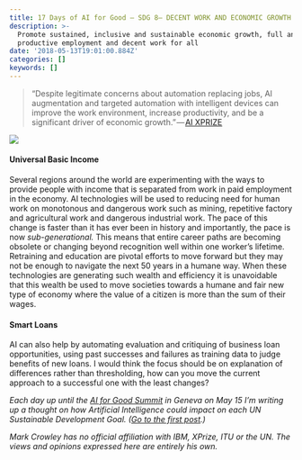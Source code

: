 ```yaml
---
title: 17 Days of AI for Good — SDG 8— DECENT WORK AND ECONOMIC GROWTH
description: >-
  Promote sustained, inclusive and sustainable economic growth, full and
  productive employment and decent work for all
date: '2018-05-13T19:01:00.884Z'
categories: []
keywords: []
---
```


> “Despite legitimate concerns about automation replacing jobs, AI augmentation and targeted automation with intelligent devices can improve the work environment, increase productivity, and be a significant driver of economic growth.” — [AI XPRIZE](https://ai.xprize.org/AI-For-Good/sustainable-development-goals)

![](/assets/1__C0hStrgsIMLNflpq1shsmQ.jpeg)

#### Universal Basic Income

Several regions around the world are experimenting with the ways to provide people with income that is separated from work in paid employment in the economy. AI technologies will be used to reducing need for human work on monotonous and dangerous work such as mining, repetitive factory and agricultural work and dangerous industrial work. The pace of this change is faster than it has ever been in history and importantly, the pace is now _sub-generational._ This means that entire career paths are becoming obsolete or changing beyond recognition well within one worker’s lifetime. Retraining and education are pivotal efforts to move forward but they may not be enough to navigate the next 50 years in a humane way. When these technologies are generating such wealth and efficiency it is unavoidable that this wealth be used to move societies towards a humane and fair new type of economy where the value of a citizen is more than the sum of their wages.

#### Smart Loans

AI can also help by automating evaluation and critiquing of business loan opportunities, using past successes and failures as training data to judge benefits of new loans. I would think the focus should be on explanation of differences rather than thresholding, how can you move the current approach to a successful one with the least changes?

_Each day up until the_ [_AI for Good Summit_](https://www.itu.int/en/ITU-T/AI/2018/Pages/default.aspx) _in Geneva on May 15 I’m writing up a thought on how Artificial Intelligence could impact on each UN Sustainable Development Goal. (_[_Go to the first post_](https://medium.com/computationallythinking/17-days-of-ai-for-good-4bed544f42f8)_.)_

_Mark Crowley has no official affiliation with IBM, XPrize, ITU or the UN. The views and opinions expressed here are entirely his own._

